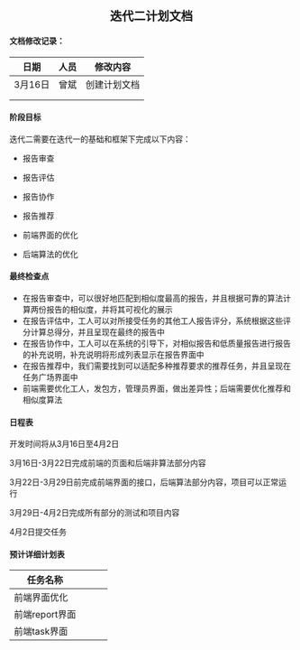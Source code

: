 <center>
  <h2>迭代二计划文档</h2>
</center>

#### 文档修改记录：

| 日期    | 人员 | 修改内容     |
| ------- | ---- | ------------ |
| 3月16日 | 曾斌 | 创建计划文档 |
|         |      |              |
|         |      |              |

#### 阶段目标

迭代二需要在迭代一的基础和框架下完成以下内容：

- 报告审查

- 报告评估

- 报告协作

- 报告推荐

- 前端界面的优化

- 后端算法的优化

  

#### 最终检查点

- 在报告审查中，可以很好地匹配到相似度最高的报告，并且根据可靠的算法计算两份报告的相似度，并将其可视化的展示
- 在报告评估中，工人可以对所接受任务的其他工人报告评分，系统根据这些评分计算总得分，并且呈现在最终的报告中
- 在报告协作中，工人可以在系统的引导下，对相似报告和低质量报告进行报告的补充说明，补充说明将形成列表显示在报告界面中
- 在报告推荐中，我们需要找到可以适配多种推荐要求的推荐任务，并且呈现在任务广场界面中
- 前端需要优化工人，发包方，管理员界面，做出差异性；后端需要优化推荐和相似度算法

#### 日程表

开发时间将从3月16日至4月2日

3月16日-3月22日完成前端的页面和后端非算法部分内容

3月22日-3月29日前完成前端界面的接口，后端算法部分内容，项目可以正常运行

3月29日-4月2日完成所有部分的测试和项目内容

4月2日提交任务



#### 预计详细计划表



| 任务名称       |      |      |      |
| -------------- | ---- | ---- | ---- |
| 前端界面优化   |      |      |      |
| 前端report界面 |      |      |      |
| 前端task界面   |      |      |      |

